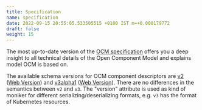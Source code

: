 ```yaml
---
title: Specification
name: specification
date: 2022-09-15 20:55:05.533505515 +0100 IST m=+0.000179772
draft: false
weight: 15
---
```


The most up-to-date version of the [OCM specification](https://github.com/open-component-model/ocm-spec/blob/main/README.md) offers you a deep insight to all technical details of the Open Component Model and explains model OCM is based on.

The available schema versions for OCM component descriptors are [v2](/schemas/component-descriptor-v2) ([Web Version](schema-v2.html)) and [v3alpha1](/schemas/component-descriptor-v3alpha1) ([Web Version](schema-v3alpha1.html)). There are no differences in the semantics between `v2` and `v3`. The "version" attribute is used as kind of moniker for different serializing/deserializing formats, e.g. `v3` has the format of Kubernetes resources.
